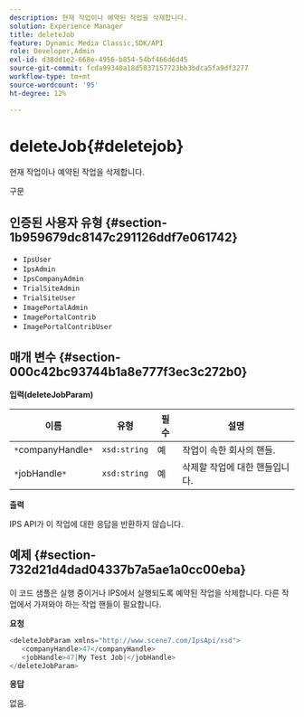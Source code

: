 ```yaml
---
description: 현재 작업이나 예약된 작업을 삭제합니다.
solution: Experience Manager
title: deleteJob
feature: Dynamic Media Classic,SDK/API
role: Developer,Admin
exl-id: d38dd1e2-668e-4956-b854-54bf466d6d45
source-git-commit: fcda99340a18d5037157723bb3bdca5fa9df3277
workflow-type: tm+mt
source-wordcount: '95'
ht-degree: 12%

---
```


# deleteJob{#deletejob}

현재 작업이나 예약된 작업을 삭제합니다.

구문

## 인증된 사용자 유형 {#section-1b959679dc8147c291126ddf7e061742}

* `IpsUser`
* `IpsAdmin`
* `IpsCompanyAdmin`
* `TrialSiteAdmin`
* `TrialSiteUser`
* `ImagePortalAdmin`
* `ImagePortalContrib`
* `ImagePortalContribUser`

## 매개 변수 {#section-000c42bc93744b1a8e777f3ec3c272b0}

**입력(deleteJobParam)**

| 이름 | 유형 | 필수 | 설명 |
|---|---|---|---|
| `*`companyHandle`*` | `xsd:string` | 예 | 작업이 속한 회사의 핸들. |
| `*`jobHandle`*` | `xsd:string` | 예 | 삭제할 작업에 대한 핸들입니다. |

**출력**

IPS API가 이 작업에 대한 응답을 반환하지 않습니다.

## 예제 {#section-732d21d4dad04337b7a5ae1a0cc00eba}

이 코드 샘플은 실행 중이거나 IPS에서 실행되도록 예약된 작업을 삭제합니다. 다른 작업에서 가져와야 하는 작업 핸들이 필요합니다.

**요청**

```java
<deleteJobParam xmlns="http://www.scene7.com/IpsApi/xsd">
   <companyHandle>47</companyHandle>
   <jobHandle>47|My Test Job|</jobHandle>
</deleteJobParam>
```

**응답**

없음.
